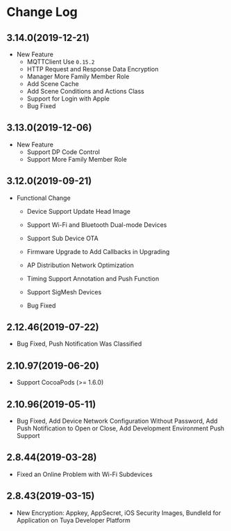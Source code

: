 # Change Log

## 3.14.0(2019-12-21)

- New Feature
  - MQTTClient Use `0.15.2`
  - HTTP Request and Response Data Encryption
  - Manager More Family Member Role
  - Add Scene Cache
  - Add Scene Conditions and Actions Class
  - Support for Login with Apple
  - Bug Fixed

## 3.13.0(2019-12-06)

- New Feature
  - Support DP Code Control
  - Support More Family Member Role

## 3.12.0(2019-09-21)

- Functional Change

  - Device Support Update Head Image
  - Support Wi-Fi and Bluetooth Dual-mode Devices

  - Support Sub Device OTA

  - Firmware Upgrade to Add Callbacks in Upgrading
  - AP Distribution Network Optimization
  - Timing Support Annotation and Push Function
  - Support SigMesh Devices
  - Bug Fixed

## 2.12.46(2019-07-22)

- Bug Fixed, Push Notification Was Classified

## 2.10.97(2019-06-20)

- Support  CocoaPods (>= 1.6.0)

## 2.10.96(2019-05-11)

- Bug Fixed, Add Device Network Configuration Without Password, Add Push Notification to Open or Close, Add Development Environment Push Support

## 2.8.44(2019-03-28)

- Fixed an Online Problem with Wi-Fi Subdevices

## 2.8.43(2019-03-15)

- New Encryption:  Appkey, AppSecret, iOS Security Images, BundleId for Application on Tuya Developer Platform
